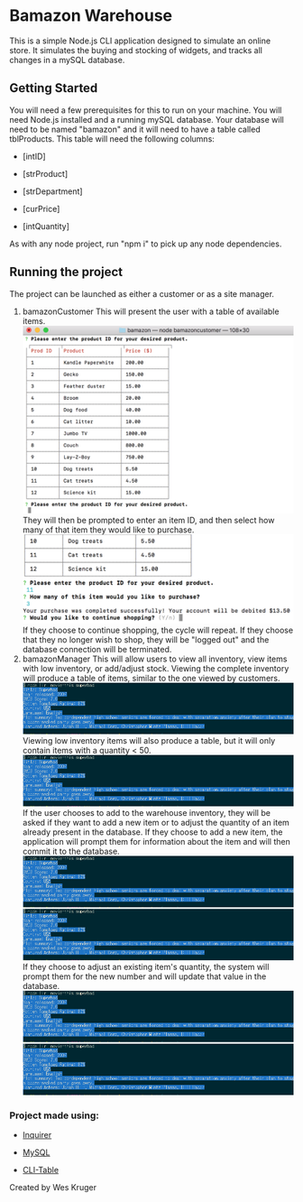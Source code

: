 # Bamazon Warehouse
This is a simple Node.js CLI application designed to simulate an online store. It simulates the buying and stocking of
widgets, and tracks all changes in a mySQL database.

## Getting Started
You will need a few prerequisites for this to run on your machine. You will need Node.js installed and a running mySQL database. 
Your database will need to be named "bamazon" and it will need to have a table called tblProducts. This table will need the following columns:

   * [intID]

   * [strProduct]

   * [strDepartment]
   
   * [curPrice]
   
   * [intQuantity]

As with any node project, run "npm i" to pick up any node dependencies.

## Running the project
The project can be launched as either a customer or as a site manager. 
1. bamazonCustomer
This will present the user with a table of available items.
![Image of customer table](https://github.com/wesleykruger/bamazon-warehouse-database-manager/blob/master/images/customerTable.png)
They will then be prompted to enter an item ID, and then select how many of that item they would like to purchase.
![Image of post-buy](https://github.com/wesleykruger/bamazon-warehouse-database-manager/blob/master/images/customerBuy.png)
If they choose to continue shopping, the cycle will repeat. If they choose that they no longer wish to shop,
they will be "logged out" and the database connection will be terminated.
2. bamazonManager
This will allow users to view all inventory, view items with low inventory, or add/adjust stock.
Viewing the complete inventory will produce a table of items, similar to the one viewed by customers.
![Image of movie-this](https://github.com/wesleykruger/liri-node-app/blob/master/assets/screenshots/movie.PNG)
Viewing low inventory items will also produce a table, but it will only contain items with a quantity < 50.
![Image of movie-this](https://github.com/wesleykruger/liri-node-app/blob/master/assets/screenshots/movie.PNG)
If the user chooses to add to the warehouse inventory, they will be asked if they want to add a new item or to
adjust the quantity of an item already present in the database.
If they choose to add a new item, the application will prompt them for information about the item and will then
commit it to the database.
![Image of movie-this](https://github.com/wesleykruger/liri-node-app/blob/master/assets/screenshots/movie.PNG)
![Image of movie-this](https://github.com/wesleykruger/liri-node-app/blob/master/assets/screenshots/movie.PNG)
If they choose to adjust an existing item's quantity, the system will prompt them for the new number and will update
that value in the database.
![Image of movie-this](https://github.com/wesleykruger/liri-node-app/blob/master/assets/screenshots/movie.PNG)
![Image of movie-this](https://github.com/wesleykruger/liri-node-app/blob/master/assets/screenshots/movie.PNG)


### Project made using:

   * [Inquirer](https://www.npmjs.com/package/inquirer/v/5.0.1)

   * [MySQL](https://www.npmjs.com/package/mysql)

   * [CLI-Table](https://www.npmjs.com/package/cli-table)
   

Created by Wes Kruger
